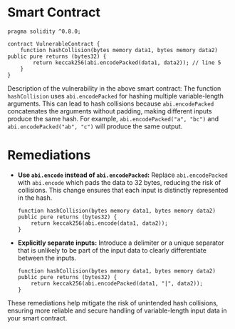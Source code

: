 # Smart Contract

```solidity
pragma solidity ^0.8.0;

contract VulnerableContract {
    function hashCollision(bytes memory data1, bytes memory data2) public pure returns (bytes32) {
        return keccak256(abi.encodePacked(data1, data2)); // line 5
    }
}
```

Description of the vulnerability in the above smart contract:
The function `hashCollision` uses `abi.encodePacked` for hashing multiple variable-length arguments. This can lead to hash collisions because `abi.encodePacked` concatenates the arguments without padding, making different inputs produce the same hash. For example, `abi.encodePacked("a", "bc")` and `abi.encodePacked("ab", "c")` will produce the same output.

# Remediations

- **Use `abi.encode` instead of `abi.encodePacked`:** Replace `abi.encodePacked` with `abi.encode` which pads the data to 32 bytes, reducing the risk of collisions. This change ensures that each input is distinctly represented in the hash.

  ```solidity
  function hashCollision(bytes memory data1, bytes memory data2) public pure returns (bytes32) {
      return keccak256(abi.encode(data1, data2));
  }
  ```

- **Explicitly separate inputs:** Introduce a delimiter or a unique separator that is unlikely to be part of the input data to clearly differentiate between the inputs.

  ```solidity
  function hashCollision(bytes memory data1, bytes memory data2) public pure returns (bytes32) {
      return keccak256(abi.encodePacked(data1, "|", data2));
  }
  ```

These remediations help mitigate the risk of unintended hash collisions, ensuring more reliable and secure handling of variable-length input data in your smart contract.